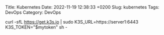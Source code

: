 Title:  Kubernetes
Date:   2022-11-19 12:38:33 +0200
Slug: kubernetes
Tags: DevOps
Category: DevOps

  curl -sfL https://get.k3s.io | sudo K3S_URL=https://server1:6443 K3S_TOKEN="$mytoken" sh -
